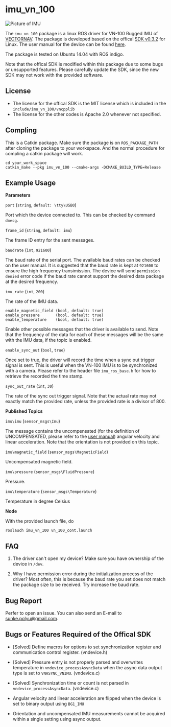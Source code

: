 # imu_vn_100

![Picture of IMU](http://www.vectornav.com/images/default-source/products/vn-100-rugged.png?sfvrsn=2)

The `imu_vn_100` package is a linux ROS driver for VN-100 Rugged IMU of [VECTORNAV](http://www.vectornav.com/). The package is developed based on the offical [SDK v0.3.2](http://www.vectornav.com/support/downloads) for Linux. The user manual for the device can be found [here](http://www.vectornav.com/docs/default-source/documentation/vn-100-documentation/UM001.pdf?sfvrsn=10).

The package is tested on Ubuntu 14.04 with ROS indigo.

Note that the offical SDK is modified within this package due to some bugs or unsupported features. Please carefully update the SDK, since the new SDK may not work with the provided software.

## License
* The license for the offical SDK is the MIT license which is included in the `include/imu_vn_100/vncpplib`
* The license for the other codes is Apache 2.0 whenever not specified.

## Compling
This is a Catkin package. Make sure the package is on `ROS_PACKAGE_PATH` after cloning the package to your workspace. And the normal procedure for compling a catkin package will work.

```
cd your_work_space
catkin_make --pkg imu_vn_100 --cmake-args -DCMAKE_BUILD_TYPE=Release
```

## Example Usage

**Parameters**

`port` (`string`, `default: \tty\USB0`)

Port which the device connected to. This can be checked by command `dmesg`.

`frame_id` (`string`, `default: imu`)

The frame ID entry for the sent messages.

`baudrate` (`int`, `921600`)

The baud rate of the serial port. The available baud rates can be checked on the user manual. It is suggested that the baud rate is kept at `921600` to ensure the high frequency transimission. The device will send `permission denied` error code if the baud rate cannot support the desired data package at the desired frequency.

`imu_rate` (`int`, `200`)

The rate of the IMU data.

```
enable_magnetic_field (bool, default: true)
enable_pressure       (bool, default: true)
enable_temperature    (bool, default: true)
```

Enable other possible messages that the driver is available to send. Note that the frequency of the data for each of these messages will be the same with the IMU data, if the topic is enabled.

`enable_sync_out` (`bool`, `true`)

Once set to true, the driver will record the time when a sync out trigger signal is sent. This is useful when the VN-100 IMU is to be synchronized with a camera. Please refer to the header file `imu_ros_base.h` for how to retrieve the recorded the time stamp.

`sync_out_rate` (`int`, `30`)

The rate of the sync out trigger signal. Note that the actual rate may not exactly match the provided rate, unless the provided rate is a divisor of 800.

**Published Topics**

`imu\imu` (`sensor_msgs\Imu`)

The message contains the uncompensated (for the definition of UNCOMPENSATED, please refer to the [user manual](http://www.vectornav.com/docs/default-source/documentation/vn-100-documentation/UM001.pdf?sfvrsn=10)) angular velocity and linear acceleration. Note that the orientation is not provided on this topic.

`imu\magnetic_field` (`sensor_msgs\MagneticField`)

Uncompensated magnetic field.

`imu\pressure` (`sensor_msgs\FluidPressure`)

Pressure.

`imu\temperature` (`sensor_msgs\Temperature`)

Temperature in degree Celsius

**Node**

With the provided launch file, do

```
roslauch imu_vn_100 vn_100_cont.launch
```

## FAQ
1. The driver can't open my device?
Make sure you have ownership of the device in `/dev`.

2. Why I have permission error during the initialization process of the driver?
Most often, this is because the baud rate you set does not match the package size to be received. Try increase the baud rate.

## Bug Report

Perfer to open an issue. You can also send an E-mail to sunke.polyu@gmail.com.

## Bugs or Features Required of the Offical SDK

* [Solved] Define macros for options to set synchronization register and communication control register. (vndevice.h)

* [Solved] Pressure entry is not properly parsed and overwrites temperature in `vndevice_processAsyncData` when the async data output type is set to `VNASYNC_VNIMU`. (vndevice.c)

* [Solved] Synchronization time or count is not parsed in `vndevice_processAsyncData`. (vndevice.c)

* Angular velocity and linear acceleration are flipped when the device is set to binary output using `BG1_IMU`

* Orientation and uncompensated IMU measurements cannot be acquired within a single setting using async output.

